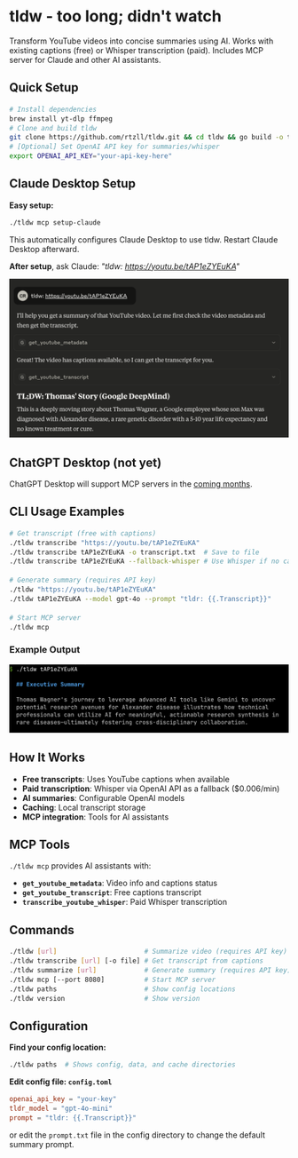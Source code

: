 # tldw - too long; didn't watch

Transform YouTube videos into concise summaries using AI. Works with existing captions (free) or Whisper transcription (paid). Includes MCP server for Claude and other AI assistants.

## Quick Setup

```bash
# Install dependencies
brew install yt-dlp ffmpeg
# Clone and build tldw
git clone https://github.com/rtzll/tldw.git && cd tldw && go build -o tldw
# [Optional] Set OpenAI API key for summaries/whisper
export OPENAI_API_KEY="your-api-key-here"
```

## Claude Desktop Setup

**Easy setup:**
```bash
./tldw mcp setup-claude
```

This automatically configures Claude Desktop to use tldw. Restart Claude Desktop afterward.

**After setup**, ask Claude: *"tldw: https://youtu.be/tAP1eZYEuKA"*

![Claude using tldw via MCP](./assets/claude-tldw-screenshot.png)

## ChatGPT Desktop (not yet)

ChatGPT Desktop will support MCP servers in the [coming months](https://x.com/OpenAIDevs/status/1904957755829481737).

## CLI Usage Examples

```bash
# Get transcript (free with captions)
./tldw transcribe "https://youtu.be/tAP1eZYEuKA"
./tldw transcribe tAP1eZYEuKA -o transcript.txt  # Save to file
./tldw transcribe tAP1eZYEuKA --fallback-whisper # Use Whisper if no captions

# Generate summary (requires API key)
./tldw "https://youtu.be/tAP1eZYEuKA"
./tldw tAP1eZYEuKA --model gpt-4o --prompt "tldr: {{.Transcript}}"

# Start MCP server
./tldw mcp
```

### Example Output

![CLI usage of tldw](./assets/cli-tldw-screenshot.png)

## How It Works

- **Free transcripts**: Uses YouTube captions when available
- **Paid transcription**: Whisper via OpenAI API as a fallback ($0.006/min)
- **AI summaries**: Configurable OpenAI models
- **Caching**: Local transcript storage
- **MCP integration**: Tools for AI assistants

## MCP Tools

`./tldw mcp` provides AI assistants with:
- **`get_youtube_metadata`**: Video info and captions status
- **`get_youtube_transcript`**: Free captions transcript
- **`transcribe_youtube_whisper`**: Paid Whisper transcription

## Commands

```bash
./tldw [url]                      # Summarize video (requires API key)
./tldw transcribe [url] [-o file] # Get transcript from captions
./tldw summarize [url]            # Generate summary (requires API key)
./tldw mcp [--port 8080]          # Start MCP server
./tldw paths                      # Show config locations
./tldw version                    # Show version
```

## Configuration

**Find your config location:**
```bash
./tldw paths  # Shows config, data, and cache directories
```

**Edit config file: `config.toml`**
```toml
openai_api_key = "your-key"
tldr_model = "gpt-4o-mini"
prompt = "tldr: {{.Transcript}}"
```

or edit the `prompt.txt` file in the config directory to change the default summary prompt.
